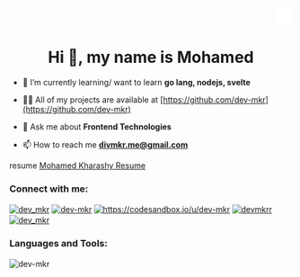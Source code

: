<p align="end"> <img src="mkrLogo.svg" width="30" height="30" alt="Logo"> </p>
<h1 align="center">Hi 👋, my name is Mohamed </h1> 

- 🌱 I’m currently learning/ want to learn **go lang, nodejs, svelte**

- 👨‍💻 All of my projects are available at [https://github.com/dev-mkr](https://github.com/dev-mkr)

- 💬 Ask me about **Frontend Technologies**

- 📫 How to reach me **divmkr.me@gmail.com**

resume [Mohamed Kharashy Resume](https://drive.google.com/file/d/1-8UtZerX1dKsCN9ijmVcHUl6YYP0xe5J/view?usp=sharing)

<h3 align="left">Connect with me:</h3>
<p align="left">
<a href="https://twitter.com/dev_mkr" target="blank"><img align="center" src="https://raw.githubusercontent.com/rahuldkjain/github-profile-readme-generator/master/src/images/icons/Social/twitter.svg" alt="dev_mkr" height="30" width="40" /></a>
<a href="https://linkedin.com/in/dev-mkr" target="blank"><img align="center" src="https://raw.githubusercontent.com/rahuldkjain/github-profile-readme-generator/master/src/images/icons/Social/linked-in-alt.svg" alt="dev-mkr" height="30" width="40" /></a>
<a href="https://codesandbox.com/https://codesandbox.io/u/dev-mkr" target="blank"><img align="center" src="https://raw.githubusercontent.com/rahuldkjain/github-profile-readme-generator/master/src/images/icons/Social/codesandbox.svg" alt="https://codesandbox.io/u/dev-mkr" height="30" width="40" /></a>
<a href="https://fb.com/devmkrr" target="blank"><img align="center" src="https://raw.githubusercontent.com/rahuldkjain/github-profile-readme-generator/master/src/images/icons/Social/facebook.svg" alt="devmkrr" height="30" width="40" /></a>
<a href="https://instagram.com/dev_mkr" target="blank"><img align="center" src="https://raw.githubusercontent.com/rahuldkjain/github-profile-readme-generator/master/src/images/icons/Social/instagram.svg" alt="dev_mkr" height="30" width="40" /></a>
</p>

<h3 align="left">Languages and Tools:</h3>


<p><img align="center" src="https://github-readme-stats.vercel.app/api/top-langs?username=dev-mkr&show_icons=true&locale=en&layout=compact" alt="dev-mkr" /></p>
